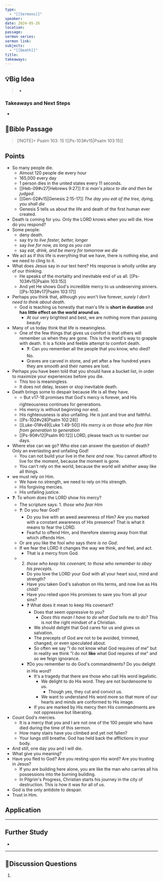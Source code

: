 ```yaml
---
type:
  - "[[Sermons]]"
speaker: 
date: 2024-05-26
location: 
passage: 
sermon series: 
sermon link: 
subjects:
  - "[[Death]]"
title: 
takeaways:
---
```



## 💡Big Idea
>- 

### Takeaways and Next Steps
- 


## 📖Bible Passage
>[!NOTE]+ Psalm 103: 15
>![[Ps-103#v15|Psalm 103:15]]

## Points

- So many people die. 
	- Almost 120 people die every hour
	- 165,000 every day
	- 1 person dies in the united states every 11 seconds. 
	- [[Heb-09#v27|Hebrews 9:27]] *It is man's place to die and then be judged.* 
	- [[Gen-02#v15|Genesis 2:15-17]] *The day you eat of the tree, dying, you shall die*
	- Genesis 5 tells us about the life and death of the first human ever created. 
- Death is coming for you. Only the LORD knows when you will die. How do you respond? 
- Some people: 
	- deny death. 
	- say *try to live faster, better, longer*
	- say *live for now, as long as you can*
	- say *eat, drink, and be merry for tomorrow we die*
- We act as if this life is everything that we have, there is nothing else, and we need to cling to it. 
- What does Jesus say in our text here? His response is wholly unlike any of our thinking. 
	- He speaks of the mortality and inevitable end of us all. [[Ps-103#v15|Psalm 103:15]]
	- And yet He shows God's incredible mercy to us undeserving sinners. [[Ps-103#v17|Psalm 103:17]] 
- Perhaps you think that, although you won't live forever, *surely I don't need to think about death*.
	- God is teaching us honestly that man's life is **short in duration** and **has little effect on the world around us**. 
		- At our very brightest and best, we are nothing more than passing beauty
- Many of us today think that life is meaningless. 
	- One of the few things that gives us comfort is that others will remember us when they are gone. This is the world's way to grapple with death. It is a fickle and feeble attempt to comfort death. 
		- ❓: Can you remember all the people that you know, who died? No. 
		- Graves are carved in stone, and yet after a few hundred years they are smooth and their names are lost. 
- Perhaps you have been told that you should have a bucket list, in order to maximize your experiences before you die. 
	- This too is meaningless. 
	- It does not delay, lessen or stop inevitable death. 
- Death brings some to despair because life is all they have. 
	- ⭐ But v17-18 promises that God's mercy is forever, and His righteousness continues for generations. 
	- His mercy is without beginning nor end. 
	- His righteousness is also unfailing. He is just and true and faithful. 
	- [[Ps-102#v28|Psalm 102:28]]
	- [[Luke-01#v49|Luke 1:49-50]] *His mercy is on those who fear Him from generation to generation* 
	- [[Ps-90#v12|Psalm 90:12]] LORD, please teach us to number our days. 
- Where else can we go? Who else can answer the question of death? Only an everlasting and unfailing God!
	- You can not build your live in the *here and now*. You cannot afford to live for the moment, because the moment is gone. 
	- You can't rely on the world, because the world will whither away like all things. 
- we must rely on Him. 
	- We have no strength, we need to rely on His strength. 
	- His forgiving mercies. 
	- His unfailing justice. 
- ❓: To whom does the LORD show his mercy? 
	- The scripture says: 1. *those who fear Him* 
	- ❓: Do you fear God? 
		- Do you live with an awed awareness of Him? Are you marked with a constant awareness of His presence? That is what it means to fear the LORD. 
		- Fearful to offend Him, and therefore steering away from that which offends Him. 
	- Or are you like the fool who says *there is no God*. 
	- If we fear the LORD it changes the way we think, and feel, and act. 
		- That is a mercy from God. 
	- 2. *those who keep his covenant, to those who remember to obey his precepts*. 
		- Do you love the LORD your God with all your heart soul, mind and strength? 
		- Have you taken God's salvation on His terms, and now live as His child? 
		- Have you relied upon His promises to save you from all your sins? 
		- ❓ What does it mean to keep His covenant? 
			- Does that seem oppressive to you? 
				- *Does this mean I have to do what God tells me to do?* This is not the right mindset of a Christian. 
			- We should delight that God cares for us and gives us salvation. 
			- The precepts of God are not to be avoided, trimmed, changed, or even speculated about. 
			- So often we say "I do not know what God requires of me" but in reality we think "I do not **like** what God requires of me" and so we feign ignorance. 
		- ❓Do you remember to do God's commandments? Do you delight in His word? 
			- It's a tragedy that there are those who call His word legalistic. 
				- We delight to do His word. They are not burdensome to us. 
					- Though yes, they cut and convict us. 
				- We want to understand His word more so that more of our hearts and minds are conformed to His image. 
			- If you are marked by His mercy then His commandments are not oppressive but liberating. 
- Count God's mercies. 
	- It is a mercy that you and I are not one of the 100 people who have died during the time of this sermon. 
	- How many stairs have you climbed and yet not fallen? 
	- Your lungs still breathe. God has held back the afflictions in your body. 
- And still, one day you and I will die. 
- What give you meaning? 
- Have you fled to God? Are you resting upon His word? Are you trusting in Jesus? 
	- If you are building here alone, you are like the man who carries all his possessions into the burning building. 
	- In Pilgrim's Progress, Christian starts his journey in the city of destruction. This is how it was for all of us. 
- God is the only antidote to despair. 
- Trust in Him. 

## Application

---
## Further Study
- 

---
## 💬Discussion Questions

1. 